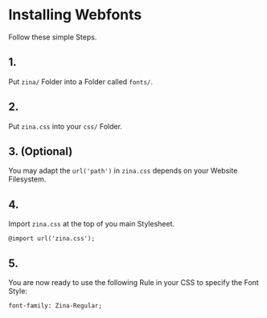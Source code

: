 # Installing Webfonts
Follow these simple Steps.

## 1.
Put `zina/` Folder into a Folder called `fonts/`.

## 2.
Put `zina.css` into your `css/` Folder.

## 3. (Optional)
You may adapt the `url('path')` in `zina.css` depends on your Website Filesystem.

## 4.
Import `zina.css` at the top of you main Stylesheet.

```
@import url('zina.css');
```

## 5.
You are now ready to use the following Rule in your CSS to specify the Font Style:
```
font-family: Zina-Regular;

```

